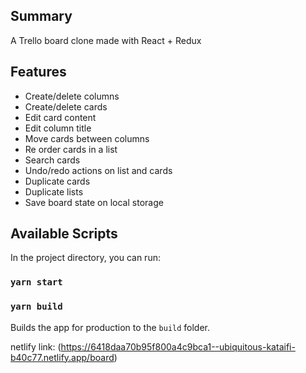 ## Summary

A Trello board clone made with React + Redux


## Features
 - Create/delete columns
 - Create/delete cards
 - Edit card content
 - Edit column title
 - Move cards between columns
 - Re order cards in a list
 - Search cards
 - Undo/redo actions on list and cards
 - Duplicate cards
 - Duplicate lists
 - Save board state on local storage


## Available Scripts

In the project directory, you can run:

### `yarn start`

### `yarn build`

Builds the app for production to the `build` folder.<br />

netlify link:
(https://6418daa70b95f800a4c9bca1--ubiquitous-kataifi-b40c77.netlify.app/board)
